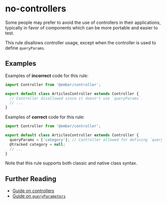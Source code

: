 # no-controllers

Some people may prefer to avoid the use of controllers in their applications, typically in favor of components which can be more portable and easier to test.

This rule disallows controller usage, except when the controller is used to define `queryParams`.

## Examples

Examples of **incorrect** code for this rule:

```js
import Controller from '@ember/controller';

export default class ArticlesController extends Controller {
  // Controller disallowed since it doesn't use `queryParams`.
  // ...
}
```

Examples of **correct** code for this rule:

```js
import Controller from '@ember/controller';

export default class ArticlesController extends Controller {
  queryParams = ['category']; // Controller allowed for defining `queryParams`.
  @tracked category = null;
  // ...
}
```

Note that this rule supports both classic and native class syntax.

## Further Reading

- [Guide on controllers](https://guides.emberjs.com/release/routing/controllers/)
- [Guide on `queryParameters`](https://guides.emberjs.com/release/routing/query-params/)
